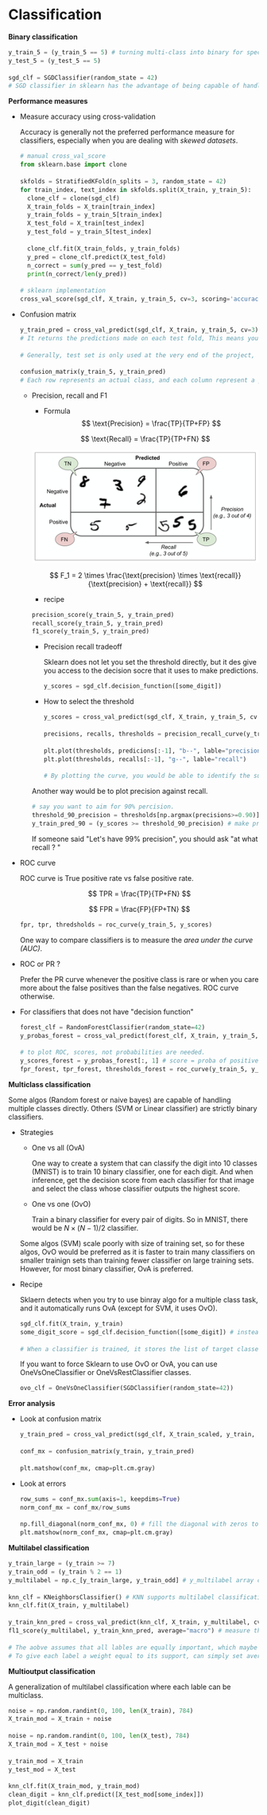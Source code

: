 # Classification

**Binary classification**

```python
y_train_5 = (y_train_5 == 5) # turning multi-class into binary for specific digit
y_test_5 = (y_test_5 == 5)

sgd_clf = SGDClassifier(random_state = 42) 
# SGD classifier in sklearn has the advantage of being capable of handling very large dataset efficient. And since it deals with training instances independently, one at a time, it is also well suituied for online learning. 
```

**Performance measures**

* Measure accuracy using cross-validation

  Accuracy is generally not the preferred performance measure for classifiers, especially when you are dealing with *skewed datasets*.

  ```python
  # manual cross_val_score
  from sklearn.base import clone

  skfolds = StratifiedKFold(n_splits = 3, random_state = 42)
  for train_index, text_index in skfolds.split(X_train, y_train_5):
    clone_clf = clone(sgd_clf)
    X_train_folds = X_train[train_index]
    y_train_folds = y_train_5[train_index]
    X_test_fold = X_train[test_index]
    y_test_fold = y_train_5[test_index]

    clone_clf.fit(X_train_folds, y_train_folds)
    y_pred = clone_clf.predict(X_test_fold)
    n_correct = sum(y_pred == y_test_fold)
    print(n_correct/len(y_pred))

  # sklearn implementation
  cross_val_score(sgd_clf, X_train, y_train_5, cv=3, scoring='accuracy')
  ```

* Confusion matrix

  ```python
  y_train_pred = cross_val_predict(sgd_clf, X_train, y_train_5, cv=3)
  # It returns the predictions made on each test fold, This means you get a clean prediction for each instance in the training set. 
  
  # Generally, test set is only used at the very end of the project, so instead of using test set to preduce confusion matrix, cross_val_predict can be used. 

  confusion_matrix(y_train_5, y_train_pred)
  # Each row represents an actual class, and each column represent a predicted class
  ```

  * Precision, recall and F1

    * Formula
    $$
    \text{Precision} = \frac{TP}{TP+FP}
    $$

    $$
    \text{Recall} = \frac{TP}{TP+FN}
    $$

    ![image info](../pictures/precision_recall.png)


    $$
    F_1 = 2 \times \frac{\text{precision} \times \text{recall}}{\text{precision} + \text{recall}}
    $$

    * recipe

    ```python
    precision_score(y_train_5, y_train_pred)
    recall_score(y_train_5, y_train_pred)
    f1_score(y_train_5, y_train_pred)
    ```

    * Precision recall tradeoff

      Sklearn does not let you set the threshold directly, but it des give you access to the decision socre that it uses to make predictions. 

      ```python
      y_scores = sgd_clf.decision_function([some_digit])
      ```

    * How to select the threshold 

      ```python
      y_scores = cross_val_predict(sgd_clf, X_train, y_train_5, cv =3, method = "decision_function") # return the decision scores for each instance

      precisions, recalls, thresholds = precision_recall_curve(y_train_5, y_scores)

      plt.plot(thresholds, predicions[:-1], "b--", lable="precision")
      plt.plot(thresholds, recalls[:-1], "g--", lable="recall")

      # By plotting the curve, you would be able to identify the suitable threshold
      ```
    
    Another way would be to plot precision against recall. 

    ```python
    # say you want to aim for 90% percision. 
    threshold_90_precision = thresholds[np.argmax(precisions>=0.90)] # return the lowerst threshold that gives you at least 90% precision
    y_train_pred_90 = (y_scores >= threshold_90_precision) # make predictions
    ```

    If someone said "Let's have 99% precision", you should ask "at what recall ? "

* ROC curve
  
  ROC curve is True positive rate vs false positive rate. 

  $$
  TPR = \frac{TP}{TP+FN}
  $$
  
  $$
  FPR = \frac{FP}{FP+TN}  
  $$

  ```python
  fpr, tpr, thredsholds = roc_curve(y_train_5, y_scores)

  ```
  
  One way to compare classifiers is to measure the *area under the curve (AUC)*. 

* ROC or PR ? 

  Prefer the PR curve whenever the positive class is rare or when you care more about the false positives than the false negatives. ROC curve otherwise. 


* For classifiers that does not have "decision function"

  ```python
  forest_clf = RandomForestClassifier(random_state=42)
  y_probas_forest = cross_val_predict(forest_clf, X_train, y_train_5, cv=3, method="predict_proba")

  # to plot ROC, scores, not probabilities are needed. 
  y_scores_forest = y_probas_forest[:, 1] # score = proba of positive class
  fpr_forest, tpr_forest, thresholds_forest = roc_curve(y_train_5, y_scores_forest)

  ```

**Multiclass classification**

Some algos (Random forest or naive bayes)  are capable of handling multiple classes directly. Others (SVM or Linear classifier) are strictly binary classifiers. 

* Strategies

  * One vs all (OvA)
    
    One way to create a system that can classify the digit into 10 classes (MNIST) is to train 10 binary classifier, one for each digit. And when inference, get the decision score from each classifier for that image and select the class whose classifier outputs the highest score. 

  * One vs one (OvO)
    
    Train a binary classifier for every pair of digits. So in MNIST, there would be $N \times (N-1)/2$ classifier. 

  Some algos (SVM) scale poorly with size of training set, so for these algos, OvO would be preferred as it is faster to train many classifiers on smaller trainign sets than training fewer classifier on large training sets. However, for most binary classifier, OvA is preferred.

* Recipe

  Sklaern detects when you try to use binray algo for a multiple class task, and it automatically runs OvA (except for SVM, it uses OvO). 
  ```python
  sgd_clf.fit(X_train, y_train)
  some_digit_score = sgd_clf.decision_function([some_digit]) # instead of returning just one score per instance,it returns 1- scores, one per class.

  # When a classifier is trained, it stores the list of target classes in its classes_ attribute, ordered by value. 
  ```

  If you want to force Sklearn to use OvO or OvA, you can use OneVsOneClassifier or OneVsRestClassifier classes. 
   

  ```python
  ovo_clf = OneVsOneClassifier(SGDClassifier(random_state=42))
  ```

**Error analysis**

* Look at confusion matrix

  ```python
  y_train_pred = cross_val_predict(sgd_clf, X_train_scaled, y_train, cv=3)

  conf_mx = confusion_matrix(y_train, y_train_pred)

  plt.matshow(conf_mx, cmap=plt.cm.gray)
  ```

* Look at errors
  
  ```python
  row_sums = conf_mx.sum(axis=1, keepdims=True)
  norm_conf_mx = conf_mx/row_sums

  np.fill_diagonal(norm_conf_mx, 0) # fill the diagonal with zeros to keep only the errors
  plt.matshow(norm_conf_mx, cmap=plt.cm.gray) 
  ```

**Multilabel classification**

```python
y_train_large = (y_train >= 7)
y_train_odd = (y_train % 2 == 1)
y_multilabel = np.c_[y_train_large, y_train_odd] # y_multilabel array containing two target labels for each digit image.

knn_clf = KNeighborsClassifier() # KNN supports multilabel classification, but not all classifiers do
knn_clf.fit(X_train, y_multilabel)

y_train_knn_pred = cross_val_predict(knn_clf, X_train, y_multilabel, cv=3)
fl1_score(y_multilabel, y_train_knn_pred, average="macro") # measure the F1 score for each individual label and then compute the average.

# The aobve assumes that all lables are equally important, which maybe not be the case. 
# To give each label a weight equal to its support, can simply set average="weighted"
```

**Multioutput classification**

A generalization of multilabel classification where each lable can be multiclass.

```python
noise = np.random.randint(0, 100, len(X_train), 784)
X_train_mod = X_train + noise

noise = np.random.randint(0, 100, len(X_test), 784)
X_train_mod = X_test + noise

y_train_mod = X_train
y_test_mod = X_test

knn_clf.fit(X_train_mod, y_train_mod)
clean_digit = knn_clf.predict([X_test_mod[some_index]])
plot_digit(clean_digit)
```

